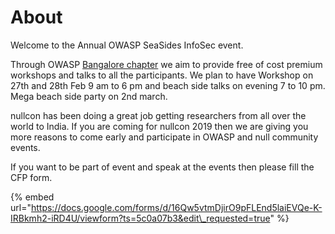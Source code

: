 # About

Welcome to the Annual OWASP SeaSides InfoSec event. 

Through OWASP [Bangalore chapter](https://www.owasp.org/index.php/Bangalore) we aim to provide free of cost premium workshops and talks to all the participants. We plan to have Workshop on 27th and 28th Feb 9 am to 6 pm and beach side talks on evening 7 to 10 pm. Mega beach side party on 2nd march.



nullcon has been doing a great job getting researchers from all over the world to India. If you are coming for nullcon 2019 then we are giving you more reasons to come early and participate in OWASP and null community events.

If you want to be part of event and speak at the events then please fill the CFP form.

{% embed url="https://docs.google.com/forms/d/16Qw5vtmDjirO9pFLEnd5laiEVQe-K-IRBkmh2-iRD4U/viewform?ts=5c0a07b3&edit\_requested=true" %}

